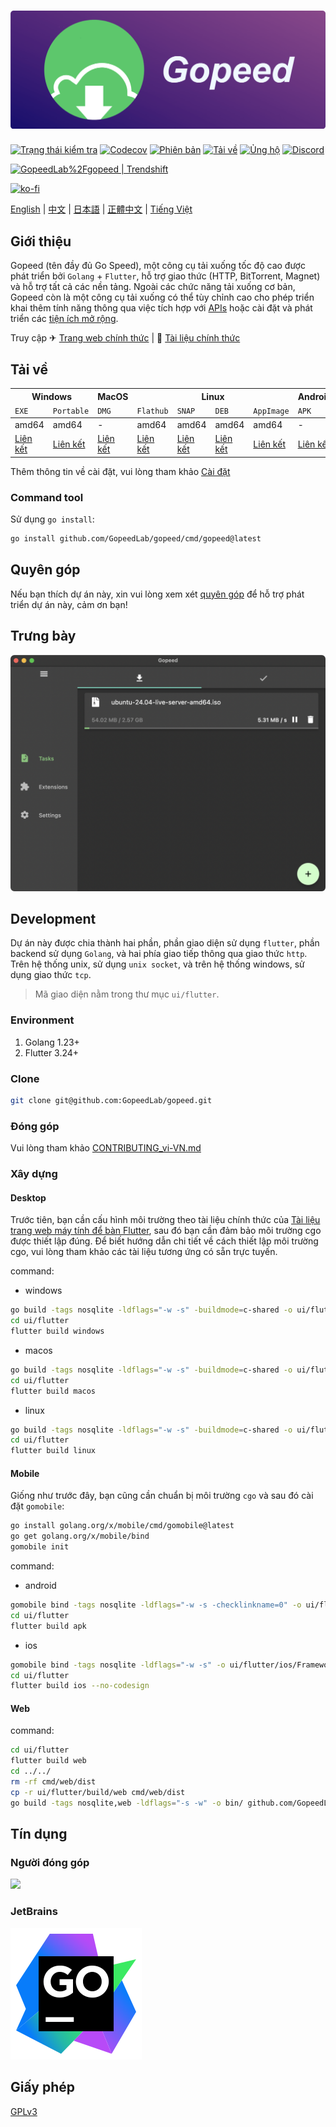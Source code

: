 # [![](_docs/img/banner.png)](https://gopeed.com)

[![Trạng thái kiểm tra](https://github.com/GopeedLab/gopeed/workflows/test/badge.svg)](https://github.com/GopeedLab/gopeed/actions?query=workflow%3Atest)
[![Codecov](https://codecov.io/gh/GopeedLab/gopeed/branch/main/graph/badge.svg)](https://codecov.io/gh/GopeedLab/gopeed)
[![Phiên bản](https://img.shields.io/github/release/GopeedLab/gopeed.svg)](https://github.com/GopeedLab/gopeed/releases)
[![Tải về](https://img.shields.io/github/downloads/GopeedLab/gopeed/total.svg)](https://github.com/GopeedLab/gopeed/releases)
[![Ủng hộ](https://img.shields.io/badge/%24-ủng%20hộ-ff69b4.svg)](https://docs.gopeed.com/donate.html)
[![Discord](https://img.shields.io/discord/1037992631881449472?label=Discord&logo=discord&style=social)](https://discord.gg/ZUJqJrwCGB)

<a href="https://trendshift.io/repositories/7953" target="_blank"><img src="https://trendshift.io/api/badge/repositories/7953" alt="GopeedLab%2Fgopeed | Trendshift" style="width: 250px; height: 55px;" width="250" height="55"/></a>

[![ko-fi](https://ko-fi.com/img/githubbutton_sm.svg)](https://ko-fi.com/R6R6IJGN6)

[English](/README.md) | [中文](/README_zh-CN.md) | [日本語](/README_ja-JP.md) | [正體中文](/README_zh-TW.md) | [Tiếng Việt](/README_vi-VN.md)

## Giới thiệu

Gopeed (tên đầy đủ Go Speed), một công cụ tải xuống tốc độ cao được phát triển bởi `Golang` + `Flutter`, hỗ trợ giao thức (HTTP, BitTorrent, Magnet) và hỗ trợ tất cả các nền tảng. Ngoài các chức năng tải xuống cơ bản, Gopeed còn là một công cụ tải xuống có thể tùy chỉnh cao cho phép triển khai thêm tính năng thông qua việc tích hợp với [APIs](https://docs.gopeed.com/dev-api.html) hoặc cài đặt và phát triển các [tiện ích mở rộng](https://docs.gopeed.com/dev-extension.html).

Truy cập ✈ [Trang web chính thức](https://gopeed.com) | 📖 [Tài liệu chính thức](https://docs.gopeed.com)

## Tải về

<table>
  <thead>
    <tr>
      <th colspan="2">Windows</th>
      <th>MacOS</th>
      <th colspan="4">Linux</th>
      <th>Android</th>
      <th>iOS</th>
      <th>Docker</th>
      <th colspan="2">Qnap</th>
      <th colspan="8">Web</th>
    </tr>
    <tr>
      <td><code>EXE</code></td>
      <td><code>Portable</code></td>
      <td><code>DMG</code></td>
      <td><code>Flathub</code></td>
      <td><code>SNAP</code></td>
      <td><code>DEB</code></td>
      <td><code>AppImage</code></td>
      <td><code>APK</code></td>
      <td><code>IPA</code></td>
      <td>-</td>
      <td colspan="2"><code>QPKG</code></td>
      <td colspan="3"><code>Windows</code></td>
      <td colspan="2"><code>MacOS</code></td>
      <td colspan="3"><code>Linux</code></td>
    </tr>
  </thead>
  <tbody>
    <tr>
      <td>amd64</td>
      <td>amd64</td>
      <td>-</td>
      <td>amd64</td>
      <td>amd64</td>
      <td>amd64</td>
      <td>amd64</td>
      <td>-</td>
      <td>-</td>
      <td>-</td>
      <td>amd64</td>
      <td>arm64</td>
      <td>amd64</td>
      <td>amd64</td>
      <td>386</td>
      <td>amd64</td>
      <td>amd64</td>
      <td>amd64</td>
      <td>amd64</td>
      <td>386</td>
    </tr>
    <tr>
      <td><a href="https://gopeed.com/api/download?tpl=Gopeed-$version-windows-amd64.zip">Liên kết</a></td>
      <td><a href="https://gopeed.com/api/download?tpl=Gopeed-$version-windows-amd64-portable.zip">Liên kết</a></td>
      <td><a href="https://gopeed.com/api/download?tpl=Gopeed-$version-macos.dmg">Liên kết</a></td>
      <td><a href="https://flathub.org/apps/com.gopeed.Gopeed">Liên kết</a></td>
      <td><a href="https://snapcraft.io/gopeed">Liên kết</a></td>
      <td><a href="https://gopeed.com/api/download?tpl=Gopeed-$version-linux-amd64.deb">Liên kết</a></td>
      <td><a href="https://gopeed.com/api/download?tpl=Gopeed-$version-linux-x86_64.AppImage">Liên kết</a></td>
      <td><a href="https://gopeed.com/api/download?tpl=Gopeed-$version-android.apk">Liên kết</a></td>
      <td><a href="https://gopeed.com/api/download?tpl=Gopeed-$version-ios.ipa">Liên kết</a></td>
      <td><a href="https://hub.docker.com/r/liwei2633/gopeed">Liên kết</a></td>
      <td><a href="https://gopeed.com/api/download?tpl=gopeed-$version-qnap-amd64.qpkg">Liên kết</a></td>
      <td><a href="https://gopeed.com/api/download?tpl=gopeed-$version-qnap-arm64.qpkg">Liên kết</a></td>
      <td><a href="https://gopeed.com/api/download?tpl=gopeed-web-$version-windows-amd64.zip">Liên kết</a></td>
      <td><a href="https://gopeed.com/api/download?tpl=gopeed-web-$version-windows-arm64.zip">Liên kết</a></td>
      <td><a href="https://gopeed.com/api/download?tpl=gopeed-web-$version-windows-386.zip">Liên kết</a></td>
      <td><a href="https://gopeed.com/api/download?tpl=gopeed-web-$version-macos-amd64.zip">Liên kết</a></td>
      <td><a href="https://gopeed.com/api/download?tpl=gopeed-web-$version-macos-arm64.zip">Liên kết</a></td>
      <td><a href="https://gopeed.com/api/download?tpl=gopeed-web-$version-linux-amd64.zip">Liên kết</a></td>
      <td><a href="https://gopeed.com/api/download?tpl=gopeed-web-$version-linux-arm64.zip">Liên kết</a></td>
      <td><a href="https://gopeed.com/api/download?tpl=gopeed-web-$version-linux-386.zip">Liên kết</a></td>
    </tr>
  </tbody>
</table>

Thêm thông tin về cài đặt, vui lòng tham khảo [Cài đặt](https://docs.gopeed.com/install.html)

### Command tool

Sử dụng `go install`:

```bash
go install github.com/GopeedLab/gopeed/cmd/gopeed@latest
```

## Quyên góp

Nếu bạn thích dự án này, xin vui lòng xem xét [quyên góp](https://docs.gopeed.com/donate.html) để hỗ trợ phát triển dự án này, cảm ơn bạn!

## Trưng bày

![](_docs/img/ui-demo.png)

## Development

Dự án này được chia thành hai phần, phần giao diện sử dụng `flutter`, phần backend sử dụng `Golang`, và hai phía giao tiếp thông qua giao thức `http`. Trên hệ thống unix, sử dụng `unix socket`, và trên hệ thống windows, sử dụng giao thức `tcp`.

> Mã giao diện nằm trong thư mục `ui/flutter`.

### Environment

1. Golang 1.23+
2. Flutter 3.24+

### Clone

```bash
git clone git@github.com:GopeedLab/gopeed.git
```

### Đóng góp

Vui lòng tham khảo [CONTRIBUTING_vi-VN.md](/CONTRIBUTING_vi-VN.md)

### Xây dựng

#### Desktop

Trước tiên, bạn cần cấu hình môi trường theo tài liệu chính thức của [Tài liệu trang web máy tính để bàn Flutter](https://docs.flutter.dev/development/platform-integration/desktop), sau đó bạn cần đảm bảo môi trường cgo được thiết lập đúng. Để biết hướng dẫn chi tiết về cách thiết lập môi trường cgo, vui lòng tham khảo các tài liệu tương ứng có sẵn trực tuyến.

command:

- windows

```bash
go build -tags nosqlite -ldflags="-w -s" -buildmode=c-shared -o ui/flutter/windows/libgopeed.dll github.com/GopeedLab/gopeed/bind/desktop
cd ui/flutter
flutter build windows
```

- macos

```bash
go build -tags nosqlite -ldflags="-w -s" -buildmode=c-shared -o ui/flutter/macos/Frameworks/libgopeed.dylib github.com/GopeedLab/gopeed/bind/desktop
cd ui/flutter
flutter build macos
```

- linux

```bash
go build -tags nosqlite -ldflags="-w -s" -buildmode=c-shared -o ui/flutter/linux/bundle/lib/libgopeed.so github.com/GopeedLab/gopeed/bind/desktop
cd ui/flutter
flutter build linux
```

#### Mobile

Giống như trước đây, bạn cũng cần chuẩn bị môi trường `cgo` và sau đó cài đặt `gomobile`:

```bash
go install golang.org/x/mobile/cmd/gomobile@latest
go get golang.org/x/mobile/bind
gomobile init
```

command:

- android

```bash
gomobile bind -tags nosqlite -ldflags="-w -s -checklinkname=0" -o ui/flutter/android/app/libs/libgopeed.aar -target=android -androidapi 21 -javapkg="com.gopeed" github.com/GopeedLab/gopeed/bind/mobile
cd ui/flutter
flutter build apk
```

- ios

```bash
gomobile bind -tags nosqlite -ldflags="-w -s" -o ui/flutter/ios/Frameworks/Libgopeed.xcframework -target=ios github.com/GopeedLab/gopeed/bind/mobile
cd ui/flutter
flutter build ios --no-codesign
```

#### Web

command:

```bash
cd ui/flutter
flutter build web
cd ../../
rm -rf cmd/web/dist
cp -r ui/flutter/build/web cmd/web/dist
go build -tags nosqlite,web -ldflags="-s -w" -o bin/ github.com/GopeedLab/gopeed/cmd/web
```

## Tín dụng

### Người đóng góp

<a href="https://github.com/GopeedLab/gopeed/graphs/contributors">
  <img src="https://contrib.rocks/image?repo=GopeedLab/gopeed" />
</a>

### JetBrains

[![goland](_docs/img/goland.svg)](https://www.jetbrains.com/?from=gopeed)

## Giấy phép

[GPLv3](LICENSE)
